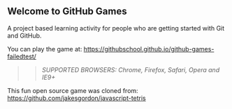 ## Welcome to GitHub Games

A project based learning activity for people who are getting started with Git and GitHub.

You can play the game at: https://githubschool.github.io/github-games-failedtest/

>> _*SUPPORTED BROWSERS*: Chrome, Firefox, Safari, Opera and IE9+_

This fun open source game was cloned from: https://github.com/jakesgordon/javascript-tetris

